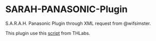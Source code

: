 SARAH-PANASONIC-Plugin
================

S.A.R.A.H. Panasonic Plugin through XML request from @wifsimster.

This plugin use this <a href="https://github.com/THLabs/node-panasonic-viera">script</a> from THLabs.
